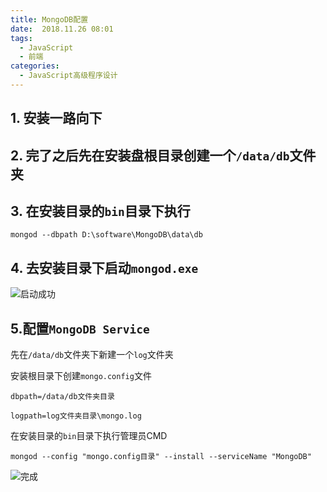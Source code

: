 ```yaml
---
title: MongoDB配置
date:  2018.11.26 08:01
tags:
  - JavaScript
  - 前端
categories:
  - JavaScript高级程序设计
---
```

## 1. 安装一路向下
## 2. 完了之后先在安装盘根目录创建一个`/data/db`文件夹
## 3. 在安装目录的`bin`目录下执行
~~~
mongod --dbpath D:\software\MongoDB\data\db
~~~
## 4. 去安装目录下启动`mongod.exe`
![启动成功](./images/mongodb-pei-zhi/1.webp)
## 5.配置`MongoDB Service`
先在`/data/db`文件夹下新建一个`log`文件夹

安装根目录下创建`mongo.config`文件

~~~
dbpath=/data/db文件夹目录

logpath=log文件夹目录\mongo.log
~~~

在安装目录的`bin`目录下执行管理员CMD

~~~
mongod --config "mongo.config目录" --install --serviceName "MongoDB"
~~~

![完成](./images/mongodb-pei-zhi/2.webp)
